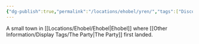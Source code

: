 ```yaml
---
{"dg-publish":true,"permalink":"/locations/ehobel/yren/","tags":["Discovered"],"updated":"2025-06-10T19:11:10.972+01:00"}
---
```


A small town in [[Locations/Ehobel/Ehobel\|Ehobel]] where [[Other Information/Display Tags/The Party\|The Party]] first landed.